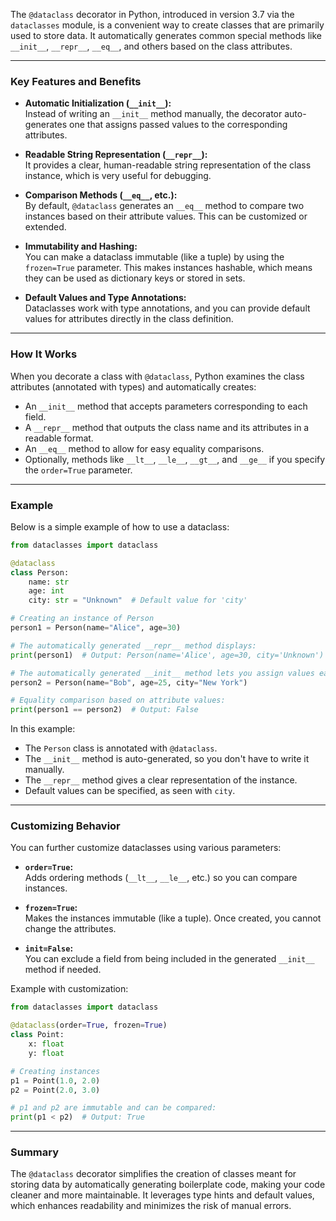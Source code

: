 The `@dataclass` decorator in Python, introduced in version 3.7 via the `dataclasses` module, is a convenient way to create classes that are primarily used to store data. It automatically generates common special methods like `__init__`, `__repr__`, `__eq__`, and others based on the class attributes.

---

### Key Features and Benefits

- **Automatic Initialization (`__init__`):**  
  Instead of writing an `__init__` method manually, the decorator auto-generates one that assigns passed values to the corresponding attributes.

- **Readable String Representation (`__repr__`):**  
  It provides a clear, human-readable string representation of the class instance, which is very useful for debugging.

- **Comparison Methods (`__eq__`, etc.):**  
  By default, `@dataclass` generates an `__eq__` method to compare two instances based on their attribute values. This can be customized or extended.

- **Immutability and Hashing:**  
  You can make a dataclass immutable (like a tuple) by using the `frozen=True` parameter. This makes instances hashable, which means they can be used as dictionary keys or stored in sets.

- **Default Values and Type Annotations:**  
  Dataclasses work with type annotations, and you can provide default values for attributes directly in the class definition.

---

### How It Works

When you decorate a class with `@dataclass`, Python examines the class attributes (annotated with types) and automatically creates:

- An `__init__` method that accepts parameters corresponding to each field.
- A `__repr__` method that outputs the class name and its attributes in a readable format.
- An `__eq__` method to allow for easy equality comparisons.
- Optionally, methods like `__lt__`, `__le__`, `__gt__`, and `__ge__` if you specify the `order=True` parameter.

---

### Example

Below is a simple example of how to use a dataclass:

```python
from dataclasses import dataclass

@dataclass
class Person:
    name: str
    age: int
    city: str = "Unknown"  # Default value for 'city'

# Creating an instance of Person
person1 = Person(name="Alice", age=30)

# The automatically generated __repr__ method displays:
print(person1)  # Output: Person(name='Alice', age=30, city='Unknown')

# The automatically generated __init__ method lets you assign values easily:
person2 = Person(name="Bob", age=25, city="New York")

# Equality comparison based on attribute values:
print(person1 == person2)  # Output: False
```

In this example:
- The `Person` class is annotated with `@dataclass`.
- The `__init__` method is auto-generated, so you don't have to write it manually.
- The `__repr__` method gives a clear representation of the instance.
- Default values can be specified, as seen with `city`.

---

### Customizing Behavior

You can further customize dataclasses using various parameters:

- **`order=True`:**  
  Adds ordering methods (`__lt__`, `__le__`, etc.) so you can compare instances.
  
- **`frozen=True`:**  
  Makes the instances immutable (like a tuple). Once created, you cannot change the attributes.

- **`init=False`:**  
  You can exclude a field from being included in the generated `__init__` method if needed.

Example with customization:

```python
from dataclasses import dataclass

@dataclass(order=True, frozen=True)
class Point:
    x: float
    y: float

# Creating instances
p1 = Point(1.0, 2.0)
p2 = Point(2.0, 3.0)

# p1 and p2 are immutable and can be compared:
print(p1 < p2)  # Output: True
```

---

### Summary

The `@dataclass` decorator simplifies the creation of classes meant for storing data by automatically generating boilerplate code, making your code cleaner and more maintainable. It leverages type hints and default values, which enhances readability and minimizes the risk of manual errors.